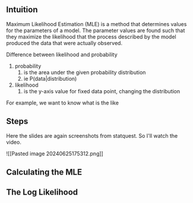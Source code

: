 ## Intuition
Maximum Likelihood Estimation (MLE) is a method that determines values for the parameters of a model.
The parameter values are found such that they maximize the likelihood that the process described by the model produced the data that were actually observed.

Difference between likelihood and probability
1. probability
	1. is the area under the given probability distribution
	2. ie P(data|distribution)
2. likelihood
	1. is the y-axis value for fixed data point, changing the distribution

For example, we want to know what is the like

## Steps
Here the slides are again screenshots from statquest. So I'll watch the video.

![[Pasted image 20240625175312.png]]



## Calculating the MLE




## The Log Likelihood


